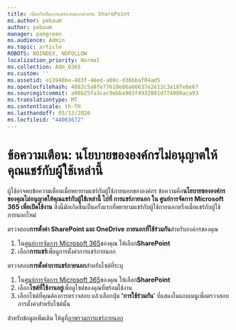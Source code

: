 ```yaml
---
title: เปิดหรือปิดการแชร์ภายนอกสําหรับ SharePoint
ms.author: pebaum
author: pebaum
manager: pamgreen
ms.audience: Admin
ms.topic: article
ROBOTS: NOINDEX, NOFOLLOW
localization_priority: Normal
ms.collection: Adm_O365
ms.custom: ''
ms.assetid: e13940be-483f-46ed-a88c-d36bbaf04ad5
ms.openlocfilehash: 4883c5a8fe77610e86a66637e2e12c3a18fe6e67
ms.sourcegitcommit: a98b25fa3cac9ebba983f4932881d774880aca93
ms.translationtype: MT
ms.contentlocale: th-TH
ms.lasthandoff: 05/13/2020
ms.locfileid: "44063672"
---
```

# <a name="warning-message-your-organizations-policies-dont-allow-you-to-share-with-these-users"></a>ข้อความเตือน: นโยบายขององค์กรไม่อนุญาตให้คุณแชร์กับผู้ใช้เหล่านี้

ผู้ใช้อาจพบข้อความเตือนเมื่อพยายามแชร์กับผู้ใช้ภายนอกขององค์กร ข้อความคือ**นโยบายขององค์กรของคุณไม่อนุญาตให้คุณแชร์กับผู้ใช้เหล่านี้ ไปที่ การแชร์ภายนอก ใน ศูนย์การจัดการ Microsoft 365 เพื่อเปิดใช้งาน** สิ่งนี้มักเกิดขึ้นเป็นครั้งแรกที่พยายามแชร์กับผู้ใช้ภายนอกหรือเมื่อแชร์กับผู้ใช้ภายนอกใหม่

ตรวจสอบ**การตั้งค่า SharePoint และ OneDrive ภายนอกที่ใช้ร่วมกัน**สําหรับองค์กรของคุณ

1. ใน[ศูนย์การจัดการ Microsoft 365](https://admin.microsoft.com/AdminPortal/Home#/homepage">https://admin.microsoft.com/)ของคุณ ให้เลือก**SharePoint**
3. เลือก**การแชร์**เพื่อดูการตั้งค่าการแชร์ภายนอก

ตรวจสอบ**การตั้งค่าการแชร์ภายนอก**สําหรับไซต์ที่ระบุ

1. ใน[ศูนย์การจัดการ Microsoft 365](https://admin.microsoft.com/AdminPortal/Home#/homepage">https://admin.microsoft.com/)ของคุณ ให้เลือก**SharePoint**
2. เลือก**ไซต์ที่ใช้งานอยู่**เพื่อดูไซต์ของคุณที่พร้อมใช้งาน
3. เลือกไซต์ที่คุณต้องการตรวจสอบ แล้วเลือกปุ่ม **'การใช้ร่วมกัน**' ที่แสดงในแถบเมนูเพื่อตรวจสอบการตั้งค่าสําหรับไซต์นั้น

สําหรับข้อมูลเพิ่มเติม ให้ดูที่[ภาพรวมการแชร์ภายนอก](https://docs.microsoft.com/sharepoint/external-sharing-overview)